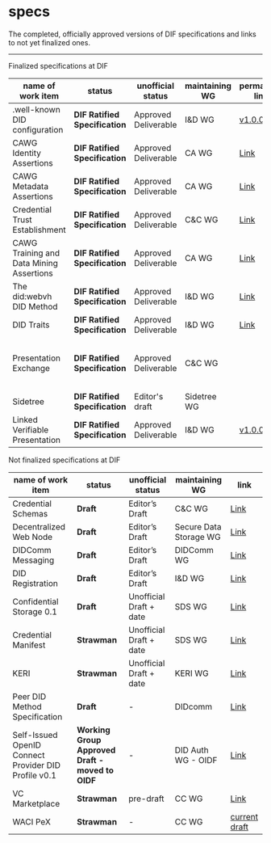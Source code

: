 # specs
The completed, officially approved versions of DIF specifications and links to not yet finalized ones. 


---
Finalized specifications at DIF

| name of work item  | status  | unofficial status  | maintaining WG  | permanent link | link  
|---|---|---|-----| ---| ---|
| .well-known DID configuration  | __DIF Ratified Specification__ | Approved Deliverable  | I&D WG  | [v1.0.0](https://identity.foundation/well-known-did-configuration/resources/did-configuration/v1.0.0) | [current draft](https://identity.foundation/well-known-did-configuration/resources/did-configuration) |
| CAWG Identity Assertions  | __DIF Ratified Specification__ | Approved Deliverable  | CA WG  | [Link](https://cawg.io/identity/1.1/)  | [Link](https://cawg.io/identity/1.1/) |
| CAWG Metadata Assertions  | __DIF Ratified Specification__ | Approved Deliverable  | CA WG  | [Link](https://cawg.io/metadata/1.1/) | [Link](https://cawg.io/metadata/1.1/) |
| Credential Trust Establishment | __DIF Ratified Specification__  | Approved Deliverable  | C&C WG |  [Link](https://identity.foundation/credential-trust-establishment/) |
| CAWG Training and Data Mining Assertions  | __DIF Ratified Specification__ | Approved Deliverable  | CA WG  | [Link](https://cawg.io/training-and-data-mining/1.1/)   | [Link](https://cawg.io/training-and-data-mining/1.1/) |
| The did:webvh DID Method  | __DIF Ratified Specification__ | Approved Deliverable  | I&D WG  | [Link](https://identity.foundation/didwebvh/v1.0/) | [Link](https://identity.foundation/didwebvh/v1.0/) |
| DID Traits  | __DIF Ratified Specification__ | Approved Deliverable  | I&D WG  | [Link](https://identity.foundation/did-traits/v1.0.0/) | [Link](https://identity.foundation/did-traits/v1.0.0/) |
| Presentation Exchange | __DIF Ratified Specification__ |  Approved Deliverable | C&C WG | | [v1](https://identity.foundation/presentation-exchange/spec/v1.0.0/) / [v2.1.1](https://identity.foundation/presentation-exchange/spec/v2.1.1/) / [current draft](https://github.com/decentralized-identity/presentation-exchange) |
| Sidetree    | __DIF Ratified Specification__   | Editor's draft   | Sidetree WG | | [Link](https://identity.foundation/sidetree/spec/) |
| Linked Verifiable Presentation  | __DIF Ratified Specification__ | Approved Deliverable | I&D WG  | [v1.0.0](https://identity.foundation/linked-vp/spec/v1.0.0/) | [current draft](https://identity.foundation/linked-vp)|

Not finalized specifications at DIF


| name of work item  | status  | unofficial status  | maintaining WG  | link |
|---|---|---|-----| ---| 
| Credential Schemas  | __Draft__  | Editor’s Draft   | C&C WG | [Link](https://identity.foundation/credential-schemas/) |
| Decentralized Web Node  | __Draft__  | Editor’s Draft   | Secure Data Storage WG | [Link](https://identity.foundation/decentralized-web-node/spec/) |
| DIDComm Messaging  | __Draft__  | Editor’s Draft   | DIDComm WG | [Link](https://identity.foundation/didcomm-messaging/spec/) |
| DID Registration  | __Draft__  | Editor’s Draft   | I&D WG | [Link](https://identity.foundation/did-registration/) |
| Confidential Storage 0.1 | __Draft__ |  Unofficial Draft + date |SDS WG | [Link](https://identity.foundation/confidential-storage/) |
| Credential Manifest | __Strawman__ |  Unofficial Draft + date | SDS WG | [Link](https://github.com/decentralized-identity/credential-manifest/) |
| KERI | __Strawman__ |  Unofficial Draft + date | KERI WG | [Link](https://github.com/decentralized-identity/keri) |
| Peer DID Method Specification  | __Draft__ | -  | DIDcomm  | [Link](https://identity.foundation/peer-did-method-spec/) |
| Self-Issued OpenID Connect Provider DID Profile v0.1  | __Working Group Approved Draft - moved to OIDF__  |  -  | DID Auth WG - OIDF  | [Link](https://identity.foundation/did-siop/) |
| VC Marketplace | __Strawman__ |  pre-draft | CC WG | [Link](https://identity.foundation/vc-marketplace/) |
| WACI PeX | __Strawman__ | - | CC WG | [current draft](https://identity.foundation/waci-presentation-exchange/) |


